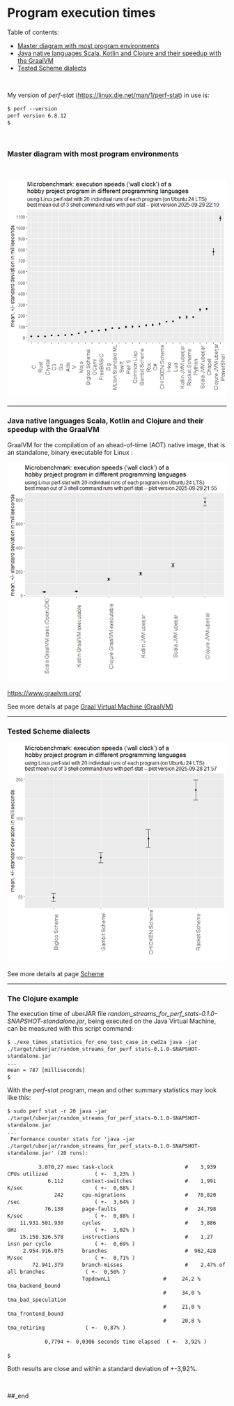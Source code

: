 # Program execution times

Table of contents:

- [Master diagram with most program environments](#master-diagram-with-most-program-environments)
- [Java native languages Scala, Kotlin and Clojure and their speedup with the GraalVM](#java-native-languages-scala-kotlin-and-clojure-and-their-speedup-with-the-graalvm)
- [Tested Scheme dialects](#tested-scheme-dialects)

<br/>

My version of _perf-stat_ (https://linux.die.net/man/1/perf-stat) in use is:

```
$ perf --version
perf version 6.8.12
$
```

<br/>

### Master diagram with most program environments

<br/>

![plot](./mean_stddev_err_whiskers%20--%20no%20GraalVM.png)

---

### Java native languages Scala, Kotlin and Clojure and their speedup with the GraalVM

GraalVM for the compilation of an ahead-of-time (AOT) native image, that is an standalone, binary executable for Linux :

![plot](./mean_stddev_err_whiskers%20--%20only%20GraalVM.png)

https://www.graalvm.org/

See more details at page [Graal Virtual Machine (GraalVM)](https://github.com/practicalcomputerscience/MicrobenchmarkGPHLlanguages/tree/main/04%20-%20GraalVM#graal-virtual-machine-graalvm)

---

### Tested Scheme dialects

![plot](./mean_stddev_err_whiskers%20--%20only%20Scheme.png)

See more details at page [Scheme](https://github.com/practicalcomputerscience/MicrobenchmarkGPHLlanguages/tree/main/03%20-%20source%20code/02%20-%20functional%20languages/Scheme#scheme)

---

### The Clojure example

The execution time of uberJAR file _random_streams_for_perf_stats-0.1.0-SNAPSHOT-standalone.jar_, being executed on the Java Virtual Machine, can be measured with this script command: 

```
$ ./exe_times_statistics_for_one_test_case_in_cwd2a java -jar ./target/uberjar/random_streams_for_perf_stats-0.1.0-SNAPSHOT-standalone.jar
...
mean = 787 [milliseconds]
$
```

With the _perf-stat_ program, mean and other summary statistics may look like this:

```
$ sudo perf stat -r 20 java -jar ./target/uberjar/random_streams_for_perf_stats-0.1.0-SNAPSHOT-standalone.jar
...
 Performance counter stats for 'java -jar ./target/uberjar/random_streams_for_perf_stats-0.1.0-SNAPSHOT-standalone.jar' (20 runs):

          3.070,27 msec task-clock                       #    3,939 CPUs utilized               ( +-  3,23% )
             6.112      context-switches                 #    1,991 K/sec                       ( +-  0,68% )
               242      cpu-migrations                   #   78,820 /sec                        ( +-  3,64% )
            76.138      page-faults                      #   24,798 K/sec                       ( +-  0,88% )
    11.931.501.930      cycles                           #    3,886 GHz                         ( +-  1,02% )
    15.158.326.578      instructions                     #    1,27  insn per cycle              ( +-  0,69% )
     2.954.916.075      branches                         #  962,428 M/sec                       ( +-  0,71% )
        72.941.379      branch-misses                    #    2,47% of all branches             ( +-  0,50% )
                        TopdownL1                 #     24,2 %  tma_backend_bound      
                                                  #     34,0 %  tma_bad_speculation    
                                                  #     21,0 %  tma_frontend_bound     
                                                  #     20,8 %  tma_retiring             ( +-  0,87% )

            0,7794 +- 0,0306 seconds time elapsed  ( +-  3,92% )

$
```

Both results are close and within a standard deviation of +-3,92%.

<br/>

##_end
